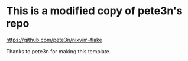 # This is a modified copy of pete3n's repo

https://github.com/pete3n/nixvim-flake

Thanks to pete3n for making this template.
